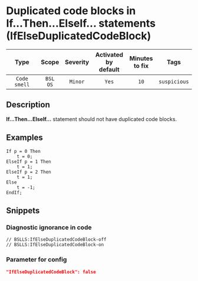 # Duplicated code blocks in If...Then...ElseIf... statements (IfElseDuplicatedCodeBlock)

| Type | Scope | Severity | Activated<br/>by default | Minutes<br/>to fix | Tags |
| :-: | :-: | :-: | :-: | :-: | :-: |
| `Code smell` | `BSL`<br/>`OS` | `Minor` | `Yes` | `10` | `suspicious` |

<!-- Блоки выше заполняются автоматически, не трогать -->
## Description

**If...Then...ElseIf...** statement should not have duplicated code blocks.

## Examples

```bsl
If p = 0 Then
    t = 0;
ElseIf p = 1 Then
    t = 1;
ElseIf p = 2 Then
    t = 1;
Else
    t = -1;
EndIf;
```

## Snippets

<!-- Блоки ниже заполняются автоматически, не трогать -->
### Diagnostic ignorance in code

```bsl
// BSLLS:IfElseDuplicatedCodeBlock-off
// BSLLS:IfElseDuplicatedCodeBlock-on
```

### Parameter for config

```json
"IfElseDuplicatedCodeBlock": false
```
